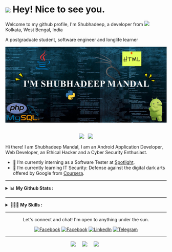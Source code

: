 <h1><img src="https://emojis.slackmojis.com/emojis/images/1531849430/4246/blob-sunglasses.gif?1531849430" width="30"/> Hey! Nice to see you.</h1>

Welcome to my github profile,
I'm Shubhadeep, a developer from <img src="https://image.flaticon.com/icons/svg/197/197419.svg" width="13"/> Kolkata, West Bengal, India

A postgraduate student, software engineer and longlife learner

<a href="https://shubhadeepmandal394.netlify.app"><img src="https://github.com/shubhadeepmandal394/shubhadeepmandal394/blob/master/assets/githubBanner.jpg"></a>

<p align ="center">
<br>
    <a href="https://github.com/shubhadeepmandal394"><img src="https://img.shields.io/badge/Welcome-😃-ff69b4"></a> &nbsp; 
    <a href="https://www.linkedin.com/in/shubhadeepmandal394/"><img src="https://img.shields.io/badge/Shubhadeep Mandal-LinkedIn-blue"></a>
<br>
</p>

Hi there! I am Shubhadeep Mandal, I am an Android Application Developer, Web Developer, an Ethical Hacker and a Cyber Security Enthusiast.

- 🔭 I’m currently interning as a Software Tester at [Spotlight](https://spotlightpay.com/).
- 🌱 I’m currently learning IT Security: Defense against the digital dark arts offered by Google from [Coursera](https://www.coursera.org/user/3ab0ba756fb4a2f2b6e1975d3017d09a).

<hr>

<details>
 <summary> 📊 <b>My Github Stats :</b> </summary>
<br>
<p align = "center">
  <img src = "https://github-readme-stats.vercel.app/api?username=shubhadeepmandal394&show_icons=true&theme=default&line_height=27">
  <img src = "https://github-readme-stats.vercel.app/api/top-langs/?username=shubhadeepmandal394&hide=css,java,html&theme=default">
</p>
</details>

<hr>

<details>
<summary> 👨🏻‍💻 <b>My Skills :</b></summary>

<br>

![](https://img.shields.io/badge/Code-Java-informational?style=flat&logo=Java&logoColor=white&color=4AB197)
![](https://img.shields.io/badge/Style-CSS-informational?style=flat&logo=CSS3&logoColor=white&color=4AB197)
![](https://img.shields.io/badge/Style-HTML-informational?style=flat&logo=HTML5&logoColor=white&color=4AB197)
![](https://img.shields.io/badge/Style-Sass-informational?style=flat&logo=Sass&logoColor=white&color=4AB197)
![](https://img.shields.io/badge/Style-Stylus-informational?style=flat&logo=Stylus&logoColor=white&color=4AB197)

<br>

</details>

<hr>

<p align = "center"> Let's connect and chat! I'm open to anything under the sun. </p>
<p align = "center">
<!--<img src="https://camo.githubusercontent.com/8f245234577766478eaf3ee72b0615e99bb9ef3eaa56e1c37f75692811181d5c/68747470733a2f2f6564656e742e6769746875622e696f2f537570657254696e7949636f6e732f696d616765732f7376672f66616365626f6f6b2e737667" alt="Facebook" height="40" width="40">-->
<a href="https://www.facebook.com/shubhadeepmandal394/" target="_blank"><img alt="Facebook" src="https://img.shields.io/badge/Facebook-1877F2?style=for-the-badge&logo=facebook&logoColor=white"/></a>
<a href="https://twitter.com/shubhadeep394" target="_blank"><img alt="Facebook" src="https://img.shields.io/badge/Twitter-1DA1F2?style=for-the-badge&logo=twitter&logoColor=white"/></a>
<a href="https://www.linkedin.com/in/shubhadeepmandal394/" target="_blank"><img alt="LinkedIn" src="https://img.shields.io/badge/LinkedIn-0077B5?style=for-the-badge&logo=linkedin&logoColor=white" /></a>
<a href="https://t.me/shubhadeepmandal394" target="_blank"><img alt="Telegram" src="https://img.shields.io/badge/Telegram-2CA5E0?style=for-the-badge&logo=telegram&logoColor=white"></a></p>

<hr>
<p align ="center">
    <a href="https://shubhadeepmandal394.netlify.app/#contact"><img src="https://img.shields.io/badge/Shubhadeep Mandal-Contact%20Me-green"></a> &nbsp; &nbsp; 
    <a href="https://www.freelancer.com/hireme/ImShubhadeep394"><img src="https://img.shields.io/badge/Shubhadeep Mandal-Hire%20Me-orange"></a> &nbsp; &nbsp; 
    <a href="https://paypal.me/shubhadeepmandal394?locale.x=en_GB"><img src="https://img.shields.io/badge/Shubhadeep Mandal-Support%20Me-blueviolet"></a> &nbsp; 
<br>
</p>

<script data-name="BMC-Widget" data-cfasync="false" src="https://cdnjs.buymeacoffee.com/1.0.0/widget.prod.min.js" data-id="shubhadeep394" data-description="Support me on Buy me a coffee!" data-message="" data-color="#40DCA5" data-position="Right" data-x_margin="18" data-y_margin="18"></script>

<!--
**shubhadeepmandal394/shubhadeepmandal394** is a ✨ _special_ ✨ repository because its `README.md` (this file) appears on your GitHub profile.

Here are some ideas to get you started:

- 🔭 I’m currently working on ...
- 🌱 I’m currently learning ...
- 👯 I’m looking to collaborate on ...
- 🤔 I’m looking for help with ...
- 💬 Ask me about ...
- 📫 How to reach me: ...
- 😄 Pronouns: ...
- ⚡ Fun fact: ...
-->
